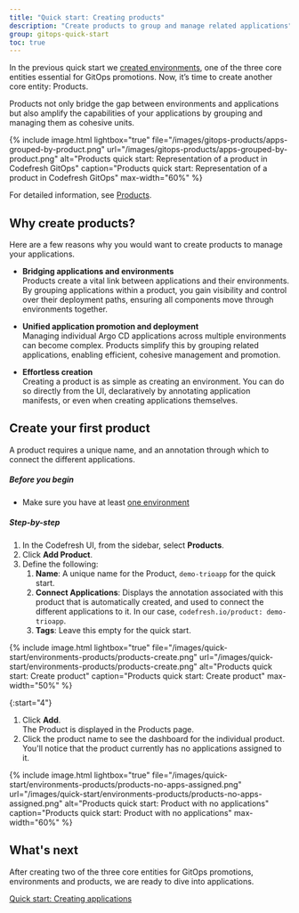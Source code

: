 ```yaml
---
title: "Quick start: Creating products"
description: "Create products to group and manage related applications"
group: gitops-quick-start
toc: true
---
```



In the previous quick start we [created environments]({{site.baseurl}}/docs/gitops-quick-start/products/quick-start-gitops-environments/),  one of the three core entities essential for GitOps promotions. Now, it’s time to create another core entity: Products. 

Products not only bridge the gap between environments and applications but also amplify the capabilities of your applications by grouping and managing them as cohesive units.

{% include 
	image.html 
	lightbox="true" 
	file="/images/gitops-products/apps-grouped-by-product.png" 
	url="/images/gitops-products/apps-grouped-by-product.png" 
	alt="Products quick start: Representation of a product in Codefresh GitOps" 
	caption="Products quick start: Representation of a product in Codefresh GitOps"
  max-width="60%" 
%} 

For detailed information, see [Products]({{site.baseurl}}/docs/products/about-products/).

## Why create products?

Here are a few reasons why you would want to create products to manage your applications.



* **Bridging applications and environments**  
  Products create a vital link between applications and their environments. By grouping applications within a product, you gain visibility and control over their deployment paths, ensuring all components move through environments together.


* **Unified application promotion and deployment**  
  Managing individual Argo CD applications across multiple environments can become complex. Products simplify this by grouping related applications, enabling efficient, cohesive management and promotion.


* **Effortless creation**  
  Creating a product is as simple as creating an environment. You can do so directly from the UI, declaratively by annotating application manifests, or even when creating applications themselves.



## Create your first product
A product requires a unique name, and an annotation through which to connect the different applications.

##### Before you begin
* Make sure you have at least [one environment]({{site.baseurl}}/docs/gitops-quick-start/products/quick-start-gitops-environments/)  


##### Step-by-step

1. In the Codefresh UI, from the sidebar, select **Products**.
1. Click **Add Product**.
1. Define the following:
    1. **Name**: A unique name for the Product, `demo-trioapp` for the quick start.
    1. **Connect Applications**: Displays the annotation associated with this product that is automatically created, and used to connect the different applications to it. In our case, `codefresh.io/product: demo-trioapp`. 
    1. **Tags**: Leave this empty for the quick start.


{% include 
	image.html 
	lightbox="true" 
	file="/images/quick-start/environments-products/products-create.png" 
	url="/images/quick-start/environments-products/products-create.png" 
	alt="Products quick start: Create product" 
	caption="Products quick start: Create product"
  max-width="50%" 
%}

{:start="4"}
1. Click **Add**.  
   The Product is displayed in the Products page. 
1. Click the product name to see the dashboard for the individual product.  
   You'll notice that the product currently has no applications assigned to it.

{% include 
	image.html 
	lightbox="true" 
	file="/images/quick-start/environments-products/products-no-apps-assigned.png" 
	url="/images/quick-start/environments-products/products-no-apps-assigned.png" 
	alt="Products quick start: Product with no applications" 
	caption="Products quick start: Product with no applications"
  max-width="60%" 
%}



## What's next
After creating two of the three core entities for GitOps promotions, environments and products, we are ready to dive into applications.

[Quick start: Creating applications]({{site.baseurl}}/docs/gitops-quick-start/products/create-app-ui/)

